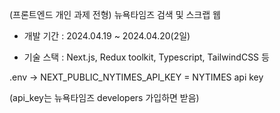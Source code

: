 (프론트엔드 개인 과제 전형) 뉴욕타임즈 검색 및 스크랩 웹

- 개발 기간 : 2024.04.19 ~ 2024.04.20(2일)

- 기술 스택 : Next.js, Redux toolkit, Typescript, TailwindCSS 등

.env -> NEXT_PUBLIC_NYTIMES_API_KEY = NYTIMES api key

(api_key는 뉴욕타임즈 developers 가입하면 받음)
